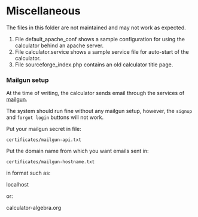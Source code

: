 # Miscellaneous

The files in this folder are not maintained and may not work as expected.

1. File default_apache_conf shows a sample configuration for using the calculator behind an apache server.
2. File calculator.service shows a sample service file for auto-start of the calculator. 
3. File sourceforge_index.php contains an old calculator title page. 



### Mailgun setup
At the time of writing, the calculator sends email through the services of 
[mailgun](https://www.mailgun.com/).

The system should run fine without any mailgun setup, however, 
the `signup` and `forgot login` buttons will not work.


Put your mailgun secret in file:

```
certificates/mailgun-api.txt
```

Put the domain name from which you want emails sent in:

```
certificates/mailgun-hostname.txt
```
in format such as:

localhost

or:

calculator-algebra.org

